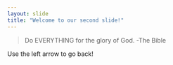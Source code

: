 ```yaml
---
layout: slide
title: "Welcome to our second slide!"
---
```

> Do EVERYTHING for the glory of God.
> -The Bible

Use the left arrow to go back!
